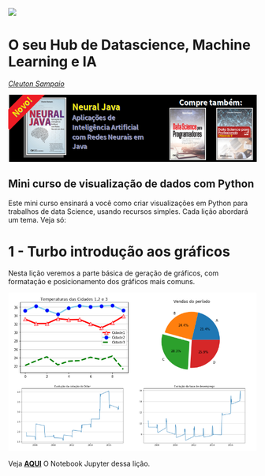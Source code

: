 ![](./logo_fundo_branco.png)
# O seu Hub de Datascience, Machine Learning e IA
[*Cleuton Sampaio*](https://github.com/cleuton)

[![](./banner_livros2.png)](https://www.lcm.com.br/site/#livros/busca?term=cleuton)

## Mini curso de visualização de dados com Python

Este mini curso ensinará a você como criar visualizações em Python para trabalhos de data Science, usando recursos simples. Cada lição abordará um tema. Veja só: 

# 1 - Turbo introdução aos gráficos

Nesta lição veremos a parte básica de geração de gráficos, com formatação e posicionamento dos gráficos mais comuns.

![](./visualizacoes1.png)

Veja [**AQUI**](./data_visualization_python.ipynb) O Notebook Jupyter dessa lição.

